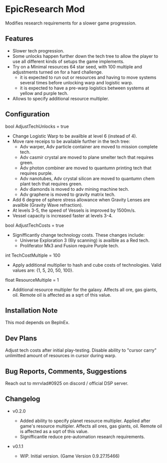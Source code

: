 # EpicResearch Mod
Modifies research requirements for a slower game progression.

## Features
- Slower tech progression.
- Some unlocks happen further down the tech tree to allow the player to use all different kinds of setups the game implements.
- Try on a Minimal resources 64 star seed, with 100 multiple and adjustments turned on for a hard challenge.
    - it is expected to run out or resources and having to move systems several times before unlocking warp and logistic warp.
    - it is expected to have a pre-warp logistics between systems at yellow and purple tech.
- Allows to specify additional resource multipler.

## Configuration
bool AdjustTechUnlocks = true

- Change Logistic Warp to be availble at level 6 (instead of 4).
- Move rare receips to be available further in the tech tree:
    - Adv warper, Adv particle container are moved to mission complete tech. 
    - Adv casmir crystal are moved to plane smelter tech that requires green.
    - Adv photon combiner are moved to quantumn printing tech that requires purple.
    - Adv nanotubes, Adv crystal silicon are moved to quantumn chem plant tech that requires green.
    - Adv diamonds is moved to adv mining machine tech.
    - Adv graphene is moved to gravity matrix tech.
- Add 6 degree of sphere stress allowance when Gravity Lenses are availble (Gravity Wave refraction).
- At levels 3-5, the speed of Vessels is improved by 1500m/s.
- Vessel capacity is increased faster at levels 3-4.

bool  AdjustTechCosts = true
- Signifficantly change technology costs. These changes include:
    - Universe Exploration 3 (6ly scanning) is availble as a Red tech.
    - Proliferator Mk3 and Fusion require Purple tech.

int TechCostMultiple = 100
- Apply additional multiplier to hash and cube costs of technologies. Valid values are: {1, 5, 20, 50, 100}.

float ResourceMultiple = 1
- Additional resource multipler for the galaxy. Affects all ore, gas giants, oil. Remote oil is affected as a sqrt of this value.

## Installation Note
This mod depends on BepInEx.

## Dev Plans
Adjust tech costs after initial play-testing.
Disable ability to "cursor carry" unlimitted amount of resources in cursor during warp.

## Bug Reports, Comments, Suggestions
Reach out to mrrvlad#0925 on discord / official DSP server.

## Changelog
- v0.2.0
	- Added ability to specify planet resource multipler. Applied after game's resource multipler. Affects all ores, gas giants, oil. Remote oil is affected as a sqrt of this value.
    - Signifficantle reduce pre-automation research requirements.

- v0.1.1
	- WIP. Initial version. (Game Version 0.9.27.15466)